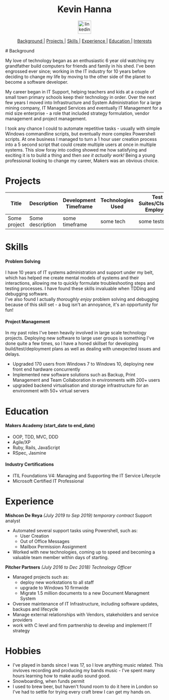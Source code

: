 <h1 align="center">Kevin Hanna</h1>
<p align="center">
<a href="https://www.linkedin.com/in/kevin-hanna-56033785/">
<img src="https://www.iconfinder.com/data/icons/free-social-icons/67/linkedin_circle_color-512.png" alt="linkedin" hspace="50" height="42" width="42"></a></p>
<div align="center">
    
[Background ](#background) | 
[Projects ](#projects) | 
[Skills ](#skills) | 
[Experience ](#experience) | 
[Education ](#education) | 
[Interests ](#interests)

</div>
# Background

My love of technology began as an enthusiastic 6 year old watching my grandfather build computers for friends and family in his shed. I've been engrossed ever since; working in the IT industry for 10 years before deciding to change my life by moving to the other side of the planet to become a software developer.

My career began in IT Support, helping teachers and kids at a couple of small town primary schools keep their technology in order. Over the next few years I moved into Infrastructure and System Administration for a large mining company, IT Managed Services and eventually IT Management for a mid size enterprise - a role that included strategy formulation, vendor management and project management.

I took any chance I could to automate repetitive tasks - usually with simple Windows commandline scripts, but eventually more complex Powershell scripts. At one business I managed to turn a 1 hour user creation process into a 5 second script that could create multiple users at once in multiple systems. This slow foray into coding showed me how satisfying and exciting it is to build a thing and then _see it actually work!_ Being a young professional looking to change my career, Makers was an obvious choice.

# Projects
| Title | Description | Development Timeframe | Technologies Used | Test Suites/CIs/CDs Employed |
|--|--|--|--|--|
| Some project | Some description | some timeframe | some tech | some tests |

# Skills

#### Problem Solving

I have 10 years of IT systems administration and support under my belt, which has helped me create mental models of systems and their interactions, allowing me to quickly formulate troubleshooting steps and testing processes. I have found these skills invaluable when TDDing and debugging software.  
I've also found I actually _thoroughly enjoy_ problem solving and debugging because of this skill set - a bug isn't an annoyance, it's an opportunity for fun!

#### Project Management

In my past roles I've been heavily involved in large scale technology projects. Deploying new software to large user groups is something I've done quite a few times, so I have a honed skillset for developing build/test/deployment plans as well as dealing with unexpected issues and delays.

- Upgraded 170 users from Windows 7 to Windows 10, deploying new front end hardware concurrently
- Implemented new software solutions such as Backup, Print Management and Team Collaboration in environments with 200+ users
- upgraded backend virtualisation and storage infrastructure for an environment with 50+ virtual servers

# Education

#### Makers Academy (start_date to end_date)

- OOP, TDD, MVC, DDD
- Agile/XP
- Ruby, Rails, JavaScript
- RSpec, Jasmine

#### Industry Certifications

- ITIL Foundations V4: Managing and Supporting the IT Service Lifecycle
- Microsoft Certified IT Professional

# Experience

**Mishcon De Reya** _(July 2019 to Sep 2019) temporary contract_
Support analyst  
- Automated several support tasks using Powershell, such as:
  * User Creation
  * Out of Office Messages
  * Mailbox Permission Assignment
- Worked with new technologies, coming up to speed and becoming a valuable team member within days of starting.

**Pitcher Partners** _(July 2016 to Dec 2018)_
*Technology Officer*  
- Managed projects such as:
  - deploy new workstations to all staff
  - upgrade to Windows 10 firmwide
  - Migrate 1.5 million documents to a new Document Managment System
- Oversee maintenance of IT Infrastructure, including software updates, backups and lifecycle
- Manage external relationships with Vendors, stakeholders and service providers
- work with C level and firm partnership to develop and implement IT strategy

# Hobbies

- I've played in bands since I was 17, so I love anything music related. This invloves recording and producing my bands music - I've spent many hours learning how to make audio sound good.  
- Snowboarding, when funds permit
- I used to brew beer, but haven't found room to do it here in London so I've had to settle for trying every craft brew I can get my hands on.
